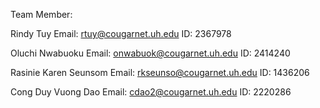 Team Member:

Rindy Tuy
  Email: rtuy@cougarnet.uh.edu
  ID: 2367978

Oluchi Nwabuoku
  Email: onwabuok@cougarnet.uh.edu
  ID: 2414240

Rasinie Karen Seunsom
  Email: rkseunso@cougarnet.uh.edu
  ID: 1436206

Cong Duy Vuong Dao
  Email: cdao2@cougarnet.uh.edu
  ID: 2220286
